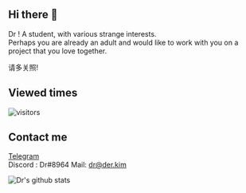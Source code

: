 ## Hi there 👋

<!--
**deng-rui/deng-rui** is a ✨ _special_ ✨ repository because its `README.md` (this file) appears on your GitHub profile.

Here are some ideas to get you started:

- 🔭 I’m currently working on ...
- 🌱 I’m currently learning ...
- 👯 I’m looking to collaborate on ...
- 🤔 I’m looking for help with ...
- 💬 Ask me about ...
- 📫 How to reach me: ...
- 😄 Pronouns: ...
- ⚡ Fun fact: ...
-->
Dr ! A student, with various strange interests.  
Perhaps you are already an adult and would like to work with you on a project that you love together.  

请多关照!

## Viewed times
![visitors](https://visitor-badge.glitch.me/badge?page_id=deng-rui.deng-rui)

## Contact me
[Telegram](https://t.me/derdct)  
Discord : Dr#8964
Mail: dr@der.kim


![Dr's github stats](https://github-readme-stats.vercel.app/api/?username=deng-rui&show_icons=true&title_color=fff&icon_color=79ff97&text_color=9f9f9f&bg_color=151515)
